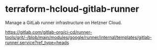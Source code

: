 # terraform-hcloud-gitlab-runner

Manage a GitLab runner infrastructure on Hetzner Cloud.

https://gitlab.com/gitlab-org/ci-cd/runner-tools/grit/-/blob/main/modules/google/runner/internal/templates/gitlab-runner.service?ref_type=heads
